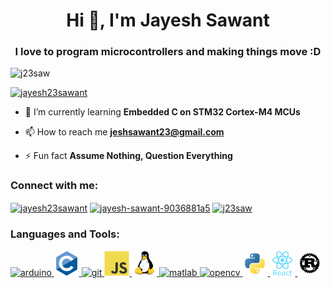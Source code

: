 <h1 align="center">Hi 👋, I'm Jayesh Sawant</h1>
<h3 align="center">I love to program microcontrollers and making things move :D</h3>

<p align="left"> <img src="https://komarev.com/ghpvc/?username=j23saw&label=Profile%20views&color=0e75b6&style=flat" alt="j23saw" /> </p>

<p align="left"> <a href="https://twitter.com/jayesh23sawant" target="blank"><img src="https://img.shields.io/twitter/follow/jayesh23sawant?logo=twitter&style=for-the-badge" alt="jayesh23sawant" /></a> </p>

- 🌱 I’m currently learning **Embedded C on STM32 Cortex-M4 MCUs**

- 📫 How to reach me **jeshsawant23@gmail.com**

- ⚡ Fun fact **Assume Nothing, Question Everything**

<h3 align="left">Connect with me:</h3>
<p align="left">
<a href="https://twitter.com/jayesh23sawant" target="blank"><img align="center" src="https://raw.githubusercontent.com/rahuldkjain/github-profile-readme-generator/master/src/images/icons/Social/twitter.svg" alt="jayesh23sawant" height="30" width="40" /></a>
<a href="https://linkedin.com/in/jayesh-sawant-9036881a5" target="blank"><img align="center" src="https://raw.githubusercontent.com/rahuldkjain/github-profile-readme-generator/master/src/images/icons/Social/linked-in-alt.svg" alt="jayesh-sawant-9036881a5" height="30" width="40" /></a>
<a href="https://instagram.com/j23saw" target="blank"><img align="center" src="https://raw.githubusercontent.com/rahuldkjain/github-profile-readme-generator/master/src/images/icons/Social/instagram.svg" alt="j23saw" height="30" width="40" /></a>
</p>

<h3 align="left">Languages and Tools:</h3>
<p align="left"> <a href="https://www.arduino.cc/" target="_blank"> <img src="https://cdn.worldvectorlogo.com/logos/arduino-1.svg" alt="arduino" width="40" height="40"/> </a> <a href="https://www.cprogramming.com/" target="_blank"> <img src="https://raw.githubusercontent.com/devicons/devicon/master/icons/c/c-original.svg" alt="c" width="40" height="40"/> </a> <a href="https://git-scm.com/" target="_blank"> <img src="https://www.vectorlogo.zone/logos/git-scm/git-scm-icon.svg" alt="git" width="40" height="40"/> </a> <a href="https://developer.mozilla.org/en-US/docs/Web/JavaScript" target="_blank"> <img src="https://raw.githubusercontent.com/devicons/devicon/master/icons/javascript/javascript-original.svg" alt="javascript" width="40" height="40"/> </a> <a href="https://www.linux.org/" target="_blank"> <img src="https://raw.githubusercontent.com/devicons/devicon/master/icons/linux/linux-original.svg" alt="linux" width="40" height="40"/> </a> <a href="https://www.mathworks.com/" target="_blank"> <img src="https://upload.wikimedia.org/wikipedia/commons/2/21/Matlab_Logo.png" alt="matlab" width="40" height="40"/> </a> <a href="https://opencv.org/" target="_blank"> <img src="https://www.vectorlogo.zone/logos/opencv/opencv-icon.svg" alt="opencv" width="40" height="40"/> </a> <a href="https://www.python.org" target="_blank"> <img src="https://raw.githubusercontent.com/devicons/devicon/master/icons/python/python-original.svg" alt="python" width="40" height="40"/> </a> <a href="https://reactjs.org/" target="_blank"> <img src="https://raw.githubusercontent.com/devicons/devicon/master/icons/react/react-original-wordmark.svg" alt="react" width="40" height="40"/> </a> <a href="https://www.rust-lang.org" target="_blank"> <img src="https://raw.githubusercontent.com/devicons/devicon/master/icons/rust/rust-plain.svg" alt="rust" width="40" height="40"/> </a> </p>



